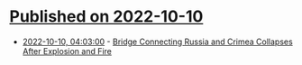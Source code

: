 # [Published on 2022-10-10](index.md)

* [2022-10-10, 04:03:00](https://soylentnews.org/article.pl?sid=22/10/09/1539209&from=rss) - [Bridge Connecting Russia and Crimea Collapses After Explosion and Fire](https://soylentnews.org/article.pl?sid=22/10/09/1539209&from=rss)
